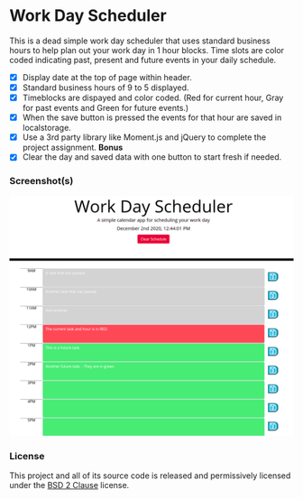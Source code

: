 # Work Day Scheduler

This is a dead simple work day scheduler that uses standard business hours to help plan out your work day in 1 hour blocks. Time slots are color coded indicating past, present and future events in your daily schedule.

- [x] Display date at the top of page within header.
- [x] Standard business hours of 9 to 5 displayed.
- [x] Timeblocks are dispayed and color coded. (Red for current hour, Gray for past events and Green for future events.)
- [x] When the save button is pressed the events for that hour are saved in localstorage.
- [x] Use a 3rd party library like Moment.js and jQuery to complete the project assignment.
**Bonus**
- [x] Clear the day and saved data with one button to start fresh if needed.

### Screenshot(s)

![Work Day Scheduler](./screenshots/wds_screenshot.png)

### License

This project and all of its source code is released and permissively licensed under the [BSD 2 Clause](LICENSE.md) license.